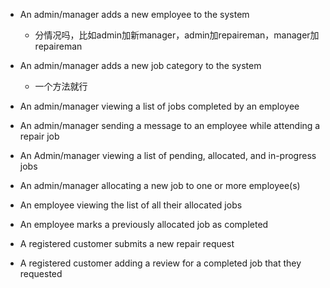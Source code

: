 - An admin/manager adds a new employee to the system
    - 分情况吗，比如admin加新manager，admin加repaireman，manager加repaireman
    
- An admin/manager adds a new job category to the system
    - 一个方法就行
- An admin/manager viewing a list of jobs completed by an employee
- An admin/manager sending a message to an employee while attending a repair job
- An Admin/manager viewing a list of pending, allocated, and in-progress jobs
- An admin/manager allocating a new job to one or more employee(s)
- An employee viewing the list of all their allocated jobs
- An employee marks a previously allocated job as completed
- A registered customer submits a new repair request
- A registered customer adding a review for a completed job that they requested